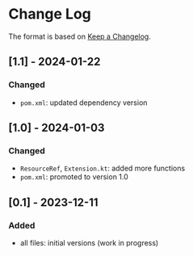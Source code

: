 # Change Log

The format is based on [Keep a Changelog](http://keepachangelog.com/).

## [1.1] - 2024-01-22
### Changed
- `pom.xml`: updated dependency version

## [1.0] - 2024-01-03
### Changed
- `ResourceRef`, `Extension.kt`: added more functions
- `pom.xml`: promoted to version 1.0

## [0.1] - 2023-12-11
### Added
- all files: initial versions (work in progress)
